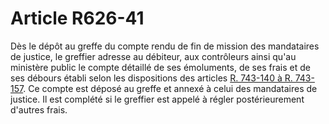 # Article R626-41

Dès le dépôt au greffe du compte rendu de fin de mission des mandataires de justice, le greffier adresse au débiteur, aux contrôleurs ainsi qu'au ministère public le compte détaillé de ses émoluments, de ses frais et de ses débours établi selon les dispositions des articles <a href='/affichCodeArticle.do?cidTexte=LEGITEXT000005634379&idArticle=LEGIARTI000006270388&dateTexte=&categorieLien=cid' title='Code de commerce. - art. R743-140 (V)'>R. 743-140 à R. 743-157</a>. Ce compte est déposé au greffe et annexé à celui des mandataires de justice. Il est complété si le greffier est appelé à régler postérieurement d'autres frais.